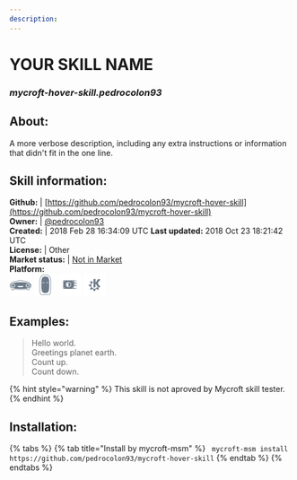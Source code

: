 ```yaml
---  
description:   
---  
```

# YOUR SKILL NAME  
### _mycroft-hover-skill.pedrocolon93_  
## About:  
A more verbose description, including any extra instructions or
information that didn't fit in the one line.

## Skill information:  
**Github:** | [https://github.com/pedrocolon93/mycroft-hover-skill](https://github.com/pedrocolon93/mycroft-hover-skill)  
**Owner:** | [@pedrocolon93](https://github.com/pedrocolon93)  
**Created:** | 2018 Feb 28 16:34:09 UTC  **Last updated:** 2018 Oct 23 18:21:42 UTC  
**License:** | Other  
**Market status:** | [Not in Market](https://market.mycroft.ai/skill/)  
**Platform:**  
 ![](../.gitbook/assets/mark-1-icon.png)  ![](../.gitbook/assets/mark-2-icon.png)  ![](../.gitbook/assets/picroft-icon.png)  ![](../.gitbook/assets/kde.png)   
## Examples:  
> Hello world.  
> Greetings planet earth.  
> Count up.  
> Count down.  
  
{% hint style="warning" %}
This skill is not aproved by Mycroft skill tester.
{% endhint %}
    
## Installation:  
{% tabs %}
{% tab title="Install by mycroft-msm" %}
``` mycroft-msm install https://github.com/pedrocolon93/mycroft-hover-skill```
{% endtab %}
  {% endtabs %}
  